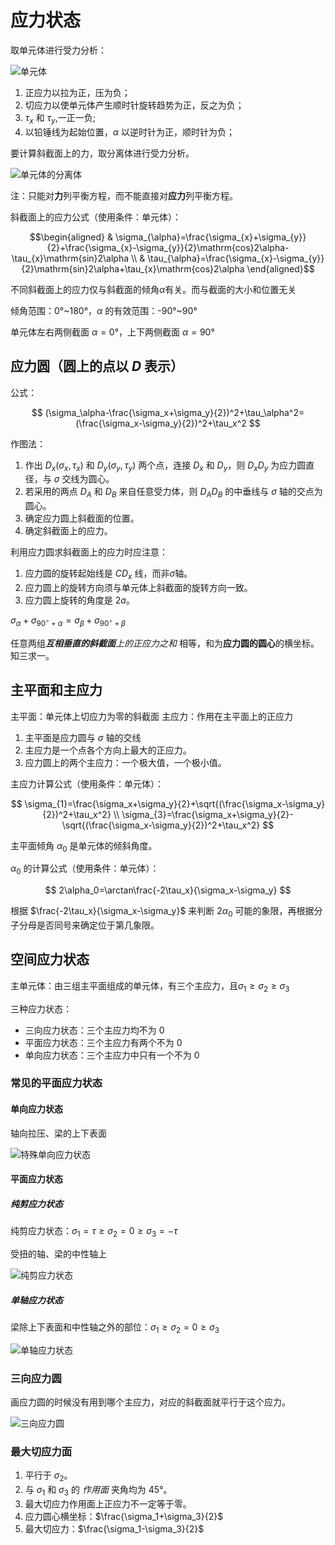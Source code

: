 # 应力状态

取单元体进行受力分析：

![单元体](images/单元体.png)

1. 正应力以拉为正，压为负；
2. 切应力以使单元体产生顺时针旋转趋势为正，反之为负；
3. $\tau _x$ 和 $\tau _y$,一正一负;
4. 以铅锤线为起始位置，$α$ 以逆时针为正，顺时针为负；

要计算斜截面上的力，取分离体进行受力分析。

![单元体的分离体](images/单元体的分离体.png)

注：只能对**力**列平衡方程，而不能直接对**应力**列平衡方程。

斜截面上的应力公式（使用条件：单元体）：

$$\begin{aligned}
 & \sigma_{\alpha}=\frac{\sigma_{x}+\sigma_{y}}{2}+\frac{\sigma_{x}-\sigma_{y}}{2}\mathrm{cos}2\alpha-\tau_{x}\mathrm{sin}2\alpha \\
 & \tau_{\alpha}=\frac{\sigma_{x}-\sigma_{y}}{2}\mathrm{sin}2\alpha+\tau_{x}\mathrm{cos}2\alpha
\end{aligned}$$

不同斜截面上的应力仅与斜截面的倾角$\alpha$有关。而与截面的大小和位置无关

倾角范围：0°~180°，$\alpha$ 的有效范围：-90°~90°

单元体左右两侧截面 $\alpha=0°$，上下两侧截面 $\alpha=90°$

## 应力圆（圆上的点以 $D$ 表示）

公式：

$$
(\sigma_\alpha-\frac{\sigma_x+\sigma_y}{2})^2+\tau_\alpha^2=(\frac{\sigma_x-\sigma_y}{2})^2+\tau_x^2
$$

作图法：

1. 作出 $D_x(\sigma _x, \tau _x)$  和 $D_y(\sigma _y, \tau _y)$ 两个点，连接 $D_x$ 和 $D_y$，则 $D_x D_y$ 为应力圆直径，与 $\sigma$ 交线为圆心。
2. 若采用的两点 $D_A$ 和 $D_B$ 来自任意受力体，则 $D_A D_B$ 的中垂线与 $\sigma$ 轴的交点为圆心。
3. 确定应力圆上斜截面的位置。
4. 确定斜截面上的应力。

利用应力圆求斜截面上的应力时应注意：
1. 应力圆的旋转起始线是 $CD_x$ 线，而非$\sigma$轴。
2. 应力圆上的旋转方向须与单元体上斜截面的旋转方向一致。
3. 应力圆上旋转的角度是 $2a$。

$\sigma_\alpha+\sigma_{90^\circ+\alpha}=\sigma_\beta+\sigma_{90^\circ+\beta}$

任意两组***互相垂直的斜截面**上的正应力之和* 相等，和为**应力圆的圆心**的横坐标。知三求一。

## 主平面和主应力

主平面：单元体上切应力为零的斜截面
主应力：作用在主平面上的正应力

1. 主平面是应力圆与 $\sigma$ 轴的交线
2. 主应力是一个点各个方向上最大的正应力。
3. 应力圆上的两个主应力：一个极大值，一个极小值。

主应力计算公式（使用条件：单元体）：

$$
\sigma_{1}=\frac{\sigma_x+\sigma_y}{2}+\sqrt{(\frac{\sigma_x-\sigma_y}{2})^2+\tau_x^2} \\
\sigma_{3}=\frac{\sigma_x+\sigma_y}{2}-\sqrt{(\frac{\sigma_x-\sigma_y}{2})^2+\tau_x^2}
$$

主平面倾角 $\alpha_0$ 是单元体的倾斜角度。

$\alpha_0$ 的计算公式（使用条件：单元体）：

$$
2\alpha_0=\arctan\frac{-2\tau_x}{\sigma_x-\sigma_y}
$$

根据 $\frac{-2\tau_x}{\sigma_x-\sigma_y}$ 来判断 $2\alpha _0$ 可能的象限，再根据分子分母是否同号来确定位于第几象限。

## 空间应力状态

主单元体：由三组主平面组成的单元体，有三个主应力，且$\sigma_1 \ge \sigma_2 \ge \sigma_3$

三种应力状态：
- 三向应力状态：三个主应力均不为 0
- 平面应力状态：三个主应力有两个不为 0
- 单向应力状态：三个主应力中只有一个不为 0

### 常见的平面应力状态

#### 单向应力状态

轴向拉压、梁的上下表面

![特殊单向应力状态](images/特殊单向应力状态.png)

#### 平面应力状态

##### 纯剪应力状态

纯剪应力状态：$\sigma_1=\tau \ge \sigma_2=0 \ge \sigma_3=-\tau$

受扭的轴、梁的中性轴上

![纯剪应力状态](images/纯剪应力状态.png)

##### 单轴应力状态

梁除上下表面和中性轴之外的部位：$\sigma_1 \ge \sigma_2=0 \ge \sigma_3$

![单轴应力状态](images/单向一般应力状态.png)

### 三向应力圆

画应力圆的时候没有用到哪个主应力，对应的斜截面就平行于这个应力。

![三向应力圆](images/三向应力圆.png)

### 最大切应力面

1. 平行于 $\sigma_2$。
2. 与 $\sigma_1$ 和 $\sigma_3$ 的 *作用面* 夹角均为 45°。
3. 最大切应力作用面上正应力不一定等于零。
4. 应力圆心横坐标：$\frac{\sigma_1+\sigma_3}{2}$
5. 最大切应力：$\frac{\sigma_1-\sigma_3}{2}$
